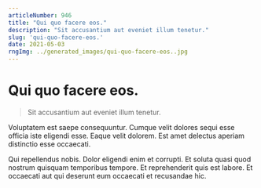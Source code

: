 ```yaml
---
articleNumber: 946
title: "Qui quo facere eos."
description: "Sit accusantium aut eveniet illum tenetur."
slug: 'qui-quo-facere-eos.'
date: 2021-05-03
rngImg: ../generated_images/qui-quo-facere-eos..jpg
---
```


# Qui quo facere eos.

> Sit accusantium aut eveniet illum tenetur.

Voluptatem est saepe consequuntur. Cumque velit dolores sequi esse officia iste eligendi esse. Eaque velit dolorem. Est amet delectus aperiam distinctio esse occaecati.
 Qui repellendus nobis. Dolor eligendi enim et corrupti. Et soluta quasi quod nostrum quisquam temporibus tempore. Et reprehenderit quis est labore. Et occaecati aut qui deserunt eum occaecati et recusandae hic.
